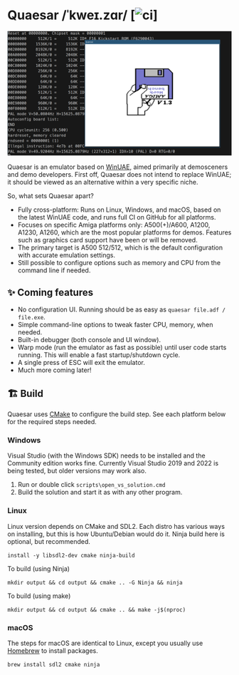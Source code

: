 # Quaesar /ˈkweɪ.zɑr/ [![ci](https://github.com/theblacklotus/quaesar/actions/workflows/ci.yml/badge.svg)]

<img src="https://raw.githubusercontent.com/theblacklotus/quaesar/readme-update/bin/quaesar.png">

Quaesar is an emulator based on [WinUAE](https://github.com/tonioni/WinUAE), aimed primarily at demosceners and demo developers. First off, Quaesar does not intend to replace WinUAE; it should be viewed as an alternative within a very specific niche.

So, what sets Quaesar apart?

 * Fully cross-platform: Runs on Linux, Windows, and macOS, based on the latest WinUAE code, and runs full CI on GitHub for all platforms.
 * Focuses on specific Amiga platforms only: A500(+)/A600, A1200, A1230, A1260, which are the most popular platforms for demos. Features such as graphics card support have been or will be removed.
 * The primary target is A500 512/512, which is the default configuration with accurate emulation settings.
 *  Still possible to configure options such as memory and CPU from the command line if needed.

## ✨ Coming features

* No configuration UI. Running should be as easy as `quaesar file.adf / file.exe`.
* Simple command-line options to tweak faster CPU, memory, when needed.
* Built-in debugger (both console and UI window).
* Warp mode (run the emulator as fast as possible) until user code starts running. This will enable a fast startup/shutdown cycle.
* A single press of ESC will exit the emulator.
* Much more coming later!

## 🏗️ Build

Quaesar uses [CMake](https://cmake.org) to configure the build step. See each platform below for the required steps needed.

### Windows

Visual Studio (with the Windows SDK) needs to be installed and the Community edition works fine. Currently Visual Studio 2019 and 2022 is being tested, but older versions may work also.

1. Run or double click `scripts\open_vs_solution.cmd`
2. Build the solution and start it as with any other program. 

### Linux 

Linux version depends on CMake and SDL2. Each distro has various ways on installing, but this is how Ubuntu/Debian would do it. Ninja build here is optional, but recommended.

```
install -y libsdl2-dev cmake ninja-build
```

To build (using Ninja)

```
mkdir output && cd output && cmake .. -G Ninja && ninja
```

To build (using make)

```
mkdir output && cd output && cmake .. && make -j$(nproc)
```

### macOS

The steps for macOS are identical to Linux, except you usually use [Homebrew](https://brew.sh) to install packages. 

```
brew install sdl2 cmake ninja
```

